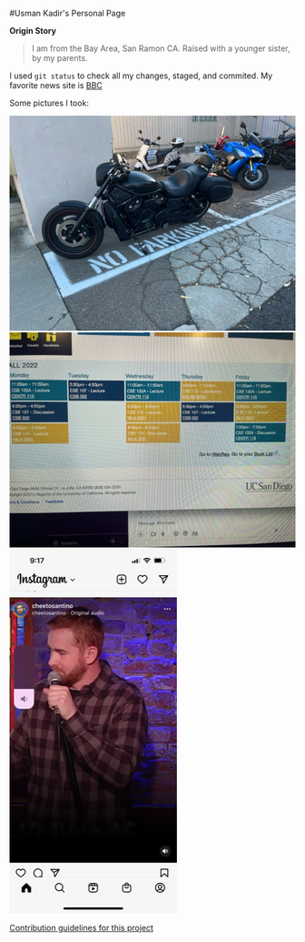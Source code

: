 #Usman Kadir's Personal Page

**Origin Story**
> I am from the Bay Area, San Ramon CA. Raised with a younger sister, by my parents.

I used `git status` to check all my changes, staged, and commited.
My favorite news site is [BBC](https://www.bbc.com/)

Some pictures I took:




![This is an motorcyle](./pics/motorcycle.jpeg)
![This is my schedule](./pics/schedule.jpeg)
![This is a pic at santino's show](./pics/santinoshow.png)


[Contribution guidelines for this project](docs/CONTRIBUTING.md)